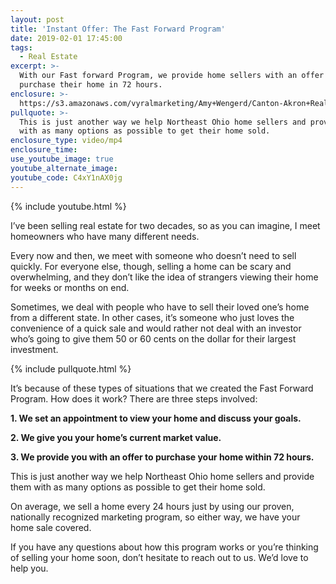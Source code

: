 ```yaml
---
layout: post
title: 'Instant Offer: The Fast Forward Program'
date: 2019-02-01 17:45:00
tags:
  - Real Estate
excerpt: >-
  With our Fast forward Program, we provide home sellers with an offer to
  purchase their home in 72 hours.
enclosure: >-
  https://s3.amazonaws.com/vyralmarketing/Amy+Wengerd/Canton-Akron+Real+Estate+Agent-+Explaining+Our+Fast+Forward+Program+(1).mp4
pullquote: >-
  This is just another way we help Northeast Ohio home sellers and provide them
  with as many options as possible to get their home sold.
enclosure_type: video/mp4
enclosure_time:
use_youtube_image: true
youtube_alternate_image:
youtube_code: C4xY1nAX0jg
---
```


{% include youtube.html %}

I’ve been selling real estate for two decades, so as you can imagine, I meet homeowners who have many different needs.

Every now and then, we meet with someone who doesn’t need to sell quickly. For everyone else, though, selling a home can be scary and overwhelming, and they don’t like the idea of strangers viewing their home for weeks or months on end.

Sometimes, we deal with people who have to sell their loved one’s home from a different state. In other cases, it’s someone who just loves the convenience of a quick sale and would rather not deal with an investor who’s going to give them 50 or 60 cents on the dollar for their largest investment.

{% include pullquote.html %}

It’s because of these types of situations that we created the Fast Forward Program. How does it work? There are three steps involved:

**1. We set an appointment to view your home and discuss your goals.**

**2. We give you your home’s current market value.**

**3. We provide you with an offer to purchase your home within 72 hours.**

This is just another way we help Northeast Ohio home sellers and provide them with as many options as possible to get their home sold.  

On average, we sell a home every 24 hours just by using our proven, nationally recognized marketing program, so either way, we have your home sale covered.

If you have any questions about how this program works or you’re thinking of selling your home soon, don’t hesitate to reach out to us. We’d love to help you.
